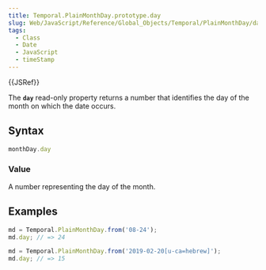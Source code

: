 ```yaml
---
title: Temporal.PlainMonthDay.prototype.day
slug: Web/JavaScript/Reference/Global_Objects/Temporal/PlainMonthDay/day
tags:
  - Class
  - Date
  - JavaScript
  - timeStamp
---
```

{{JSRef}}

<p class="summary"><span class="seoSummary">The <strong><code>day</code></strong> read-only property returns a number that identifies the day of the month on which the date occurs.</span></p>

## Syntax

```js
monthDay.day
```

### Value

A number representing the day of the month.

## Examples

```js
md = Temporal.PlainMonthDay.from('08-24');
md.day; // => 24

md = Temporal.PlainMonthDay.from('2019-02-20[u-ca=hebrew]');
md.day; // => 15
```
